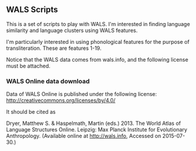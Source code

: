 ## WALS Scripts


This is a set of scripts to play with WALS. I'm interested in finding language similarity and language clusters using WALS features.

I'm particularly interested in using phonological features for the purpose of transliteration. These are features 1-19. 

Notice that the WALS data comes from wals.info, and the following license must be attached.

### WALS Online data download


Data of WALS Online is published under the following license:
http://creativecommons.org/licenses/by/4.0/

It should be cited as

Dryer, Matthew S. & Haspelmath, Martin (eds.) 2013.
The World Atlas of Language Structures Online.
Leipzig: Max Planck Institute for Evolutionary Anthropology.
(Available online at http://wals.info, Accessed on 2015-07-30.)

